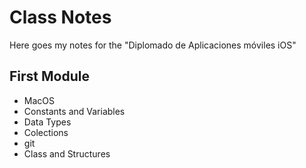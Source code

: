# Class Notes

Here goes my notes for the "Diplomado de Aplicaciones móviles iOS"

## First Module
- MacOS
- Constants and Variables
- Data Types
- Colections
- git
- Class and Structures
